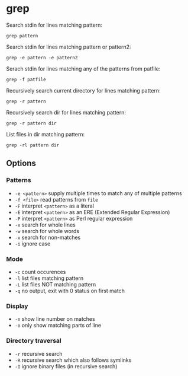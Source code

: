 # grep

Search stdin for lines matching pattern:

    grep pattern

Search stdin for lines matching pattern or pattern2:

    grep -e pattern -e pattern2

Serach stdin for lines matching any of the patterns from patfile:

    grep -f patfile

Recursively search current directory for lines matching pattern:

    grep -r pattern

Recursively search dir for lines matching pattern:

    grep -r pattern dir

List files in dir matching pattern:

    grep -rl pattern dir

## Options

### Patterns

  - `-e <pattern>` supply multiple times to match any of multiple patterns
  - `-f <file>` read patterns from `file`
  - `-F` interpret `<pattern>` as a literal
  - `-E` interpret `<pattern>` as an ERE (Extended Regular Expression)
  - `-P` interpret `<pattern>` as Perl regular expression
  - `-x` search for whole lines
  - `-w` search for whole words
  - `-v` search for non-matches
  - `-i` ignore case

### Mode

  - `-c` count occurences
  - `-l` list files matching pattern
  - `-L` list files NOT matching pattern
  - `-q` no output, exit with 0 status on first match

### Display

  - `-n` show line number on matches
  - `-o` only show matching parts of line

### Directory traversal

  - `-r` recursive search
  - `-R` recursive search which also follows symlinks
  - `-I` ignore binary files (in recursive search)
